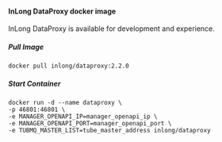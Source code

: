 #### InLong DataProxy docker image
InLong DataProxy is available for development and experience.

##### Pull Image
```
docker pull inlong/dataproxy:2.2.0
```

##### Start Container
```
docker run -d --name dataproxy \
-p 46801:46801 \
-e MANAGER_OPENAPI_IP=manager_openapi_ip \
-e MANAGER_OPENAPI_PORT=manager_openapi_port \
-e TUBMQ_MASTER_LIST=tube_master_address inlong/dataproxy
```